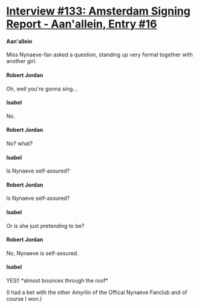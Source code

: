 # [Interview #133: Amsterdam Signing Report - Aan'allein, Entry #16](https://www.theoryland.com/intvmain.php?i=133#16)

#### Aan'allein

Miss Nynaeve-fan asked a question, standing up very formal together with another girl.

#### Robert Jordan

Oh, well you're gonna sing...

#### Isabel

No.

#### Robert Jordan

No? what?

#### Isabel

Is Nynaeve self-assured?

#### Robert Jordan

Is Nynaeve self-assured?

#### Isabel

Or is she just pretending to be?

#### Robert Jordan

No, Nynaeve is self-assured.

#### Isabel

YES!! \*almost bounces through the roof\*

(I had a bet with the other Amyrlin of the Offical Nynaeve Fanclub and of course I won.)

